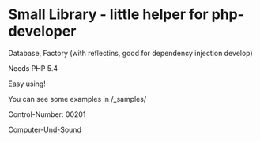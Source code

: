 # Small Library - little helper for php-developer #

Database, Factory (with reflectins, good for dependency injection develop)

Needs PHP 5.4

Easy using!

You can see some examples in /_samples/

Control-Number: 00201

[Computer-Und-Sound](http://www.Computer-Und-Sound.de)